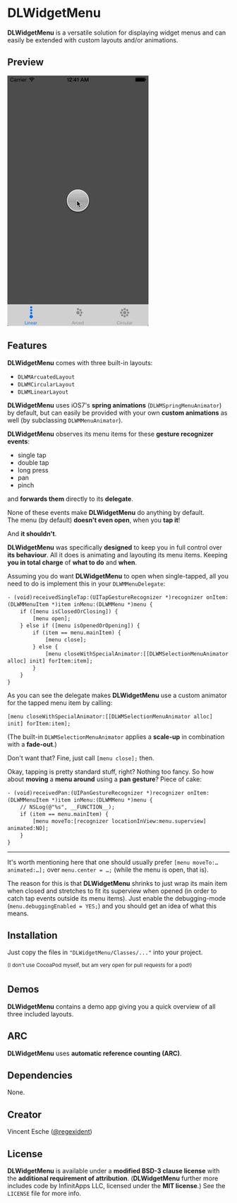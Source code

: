 # DLWidgetMenu

**DLWidgetMenu** is a versatile solution for displaying widget menus and can easily be extended with custom layouts and/or animations.

## Preview
![screenshot](screencast.gif)

## Features

**DLWidgetMenu** comes with three built-in layouts:

* `DLWMArcuatedLayout`
* `DLWMCircularLayout`
* `DLWMLinearLayout`

**DLWidgetMenu** uses iOS7's **spring animations** (`DLWMSpringMenuAnimator`) by default, but can easily be provided with your own **custom animations** as well (by subclassing `DLWMMenuAnimator`).

**DLWidgetMenu** observes its menu items for these **gesture recognizer events**:

* single tap
* double tap
* long press
* pan
* pinch

and **forwards them** directly to its **delegate**.

None of these events make **DLWidgetMenu** do anything by default.  
The menu (by default) **doesn't even open**, when you **tap it**!

And **it shouldn't**.

**DLWidgetMenu** was specifically **designed** to keep you in full control over **its behaviour**. All it does is animating and layouting its menu items. Keeping **you in total charge** of **what to do** and **when**.

Assuming you do want **DLWidgetMenu** to open when single-tapped, all you need to do is implement this in your `DLWMMenuDelegate`:

```objc
- (void)receivedSingleTap:(UITapGestureRecognizer *)recognizer onItem:(DLWMMenuItem *)item inMenu:(DLWMMenu *)menu {
	if ([menu isClosedOrClosing]) {
		[menu open];
	} else if ([menu isOpenedOrOpening]) {
		if (item == menu.mainItem) {
			[menu close];
		} else {
			[menu closeWithSpecialAnimator:[[DLWMSelectionMenuAnimator alloc] init] forItem:item];
		}
	}
}
```

As you can see the delegate makes **DLWidgetMenu** use a custom animator for the tapped menu item by calling:

```objc
[menu closeWithSpecialAnimator:[[DLWMSelectionMenuAnimator alloc] init] forItem:item];
```

(The built-in `DLWMSelectionMenuAnimator` applies a **scale-up** in combination with a **fade-out**.)

Don't want that? Fine, just call `[menu close];` then.

Okay, tapping is pretty standard stuff, right? Nothing too fancy.
So how about **moving** a **menu around** using a **pan gesture**? Piece of cake:

```objc
- (void)receivedPan:(UIPanGestureRecognizer *)recognizer onItem:(DLWMMenuItem *)item inMenu:(DLWMMenu *)menu {
	// NSLog(@"%s", __FUNCTION__);
	if (item == menu.mainItem) {
		[menu moveTo:[recognizer locationInView:menu.superview] animated:NO];
	}
}
```
****
It's worth mentioning here that one should usually prefer `[menu moveTo:… animated:…];`  over `menu.center = …;` (while the menu is open, that is).

The reason for this is that **DLWidgetMenu** shrinks to just wrap its main item when closed and stretches to fit its superview when opened (in order to catch tap events outside its menu items). Just enable the debugging-mode (`menu.debuggingEnabled = YES;`) and you should get an idea of what this means.

## Installation

Just copy the files in `"DLWidgetMenu/Classes/..."` into your project.

<sup>(I don't use CocoaPod myself, but am very open for pull requests for a pod!)</sup>

## Demos

**DLWidgetMenu** contains a demo app giving you a quick overview of all three included layouts.

## ARC

**DLWidgetMenu** uses **automatic reference counting (ARC)**.

## Dependencies

None.

## Creator

Vincent Esche ([@regexident](http://twitter.com/regexident))

## License

**DLWidgetMenu** is available under a **modified BSD-3 clause license** with the **additional requirement of attribution**. (**DLWidgetMenu** further more includes code by InfinitApps LLC, licensed under the **MIT license**.) See the `LICENSE` file for more info.